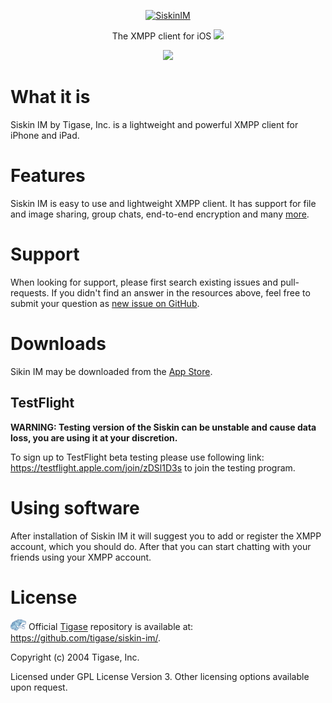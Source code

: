 <p align="center">
  <a href="https://siskin.im/">
    <img
      alt="SiskinIM"
      src="https://siskin.im/img/services/colors.jpg"
      width="600"
    />
  </a>
</p>

<p align="center">
  The XMPP client for iOS <img src="https://github.com/tigaseinc/website-assets/blob/master/tigase/images/tigase-logo.png?raw=true" width="25px"/>
</p>

<p align="center">
  <a href="https://itunes.apple.com/us/app/tigase-messenger/id1153516838">
    <img src="https://siskin.im/img/appstore-download.svg"/>
  </a>
</p>

# What it is

Siskin IM by Tigase, Inc. is a lightweight and powerful XMPP client for iPhone and iPad.

# Features

Siskin IM is easy to use and lightweight XMPP client. It has support for file and image sharing, group chats, end-to-end encryption and many [more](https://siskin.im).

# Support

When looking for support, please first search existing issues and pull-requests. If you didn't find an answer in the resources above, feel free to submit your question as [new issue on GitHub](https://github.com/tigase/siskin-im/issues/new/choose).

# Downloads

Sikin IM may be downloaded from the [App Store](https://itunes.apple.com/us/app/tigase-messenger/id1153516838).

## TestFlight

**WARNING: Testing version of the Siskin can be unstable and cause data loss, you are using it at your discretion.**

To sign up to TestFlight beta testing please use following link: https://testflight.apple.com/join/zDSl1D3s to join the testing program.

# Using software

After installation of Siskin IM it will suggest you to add or register the XMPP account, which you should do.
After that you can start chatting with your friends using your XMPP account.

# License

<img alt="Tigase Tigase Logo" src="https://github.com/tigase/website-assets/blob/master/tigase/images/tigase-logo.png?raw=true" width="25"/> Official <a href="https://tigase.net/">Tigase</a> repository is available at: https://github.com/tigase/siskin-im/.

Copyright (c) 2004 Tigase, Inc.

Licensed under GPL License Version 3. Other licensing options available upon request.
